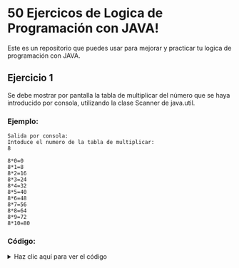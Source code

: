 # 50 Ejercicos de Logica de Programación con JAVA!

Este es un repositorio que puedes usar para mejorar y practicar tu logica de programación con JAVA. 



## Ejercicio 1
Se debe mostrar por pantalla la tabla de multiplicar del número que se haya introducido por consola, utilizando la clase Scanner de java.util.

### Ejemplo:
```
Salida por consola:
Intoduce el numero de la tabla de multiplicar:
8

8*0=0
8*1=8
8*2=16
8*3=24
8*4=32
8*5=40
8*6=48
8*7=56
8*8=64
8*9=72
8*10=80
```

### Código:

<details>
  <summary>Haz clic aquí para ver el código</summary>

```java
import java.util.Scanner;

public class Exercise1 {
    public static void main(String[] args) {
        Scanner scanner = new Scanner(System.in);
        System.out.println("Intoduce el numero de la tabla de multiplicar:");
        int numTabla = scanner.nextInt();
        if (numTabla <= 0) {
            System.out.println("ERROR: Debes introducir un numero mayor que 0!!");
            return;
        }

        for (int i = numTabla; i == numTabla; i++) {
            for (int j = 0; j <= 10; j++) {
                System.out.println(i + "*" + j + "=" + i * j);
            }
        }
    }
}
```
